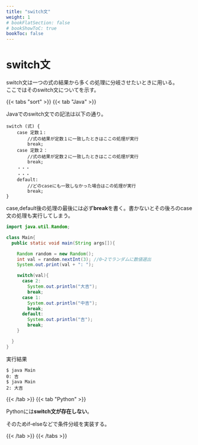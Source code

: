 ```yaml
---
title: "switch文"
weight: 1
# bookFlatSection: false
# bookShowToC: true
bookToc: false
---
```


# switch文

switch文は一つの式の結果から多くの処理に分岐させたいときに用いる。  
ここではそのswitch文についてを示す。

{{< tabs "sort" >}}
{{< tab "Java" >}}

Javaでのswitch文での記法は以下の通り。  

```
switch (式) {
    case 定数１:
        //式の結果が定数１に一致したときはここの処理が実行
        break;
    case 定数２：
        //式の結果が定数２に一致したときはここの処理が実行
        break;
    ・・・
    ・・・
    default:
        //どのcaseにも一致しなかった場合はこの処理が実行
        break;
}
```

case,default後の処理の最後には必ず**break**を書く。書かないとその後ろのcase文の処理も実行してしまう。  


```java
import java.util.Random;

class Main{
  public static void main(String args[]){

    Random random = new Random();
    int val = random.nextInt(3); //0~2でランダムに数値選出
    System.out.print(val + ": ");

    switch(val){
      case 2:
        System.out.println("大吉");
        break;
      case 1:
        System.out.println("中吉");
        break;
      default:
        System.out.println("吉");
        break;
    }

  }
}
```

実行結果

```
$ java Main
0: 吉
$ java Main
2: 大吉
```

{{< /tab >}}
{{< tab "Python" >}}

Pythonには**switch文が存在しない**。  

そのためif-elseなどで条件分岐を実装する。

{{< /tab >}}
{{< /tabs >}}



